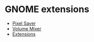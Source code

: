 # GNOME extensions

- [Pixel Saver](https://extensions.gnome.org/extension/723/pixel-saver/)
- [Volume Mixer](https://extensions.gnome.org/extension/858/volume-mixer/)
- [Extensions](https://extensions.gnome.org/extension/1036/extensions/)
